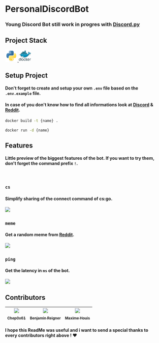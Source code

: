 # PersonalDiscordBot

### Young Discord Bot still work in progres with [Discord.py](https://discordpy.readthedocs.io/en/stable/)

## Project Stack

<a href="https://www.python.org" target="_blank" rel="noreferrer"> <img src="https://raw.githubusercontent.com/devicons/devicon/master/icons/python/python-original.svg" alt="python" width="40" height="40"/> </a>
<a href="https://www.docker.com/" target="_blank" rel="noreferrer"> <img src="https://raw.githubusercontent.com/devicons/devicon/master/icons/docker/docker-original-wordmark.svg" alt="docker" width="40" height="40"/> </a>

## Setup Project

#### Don't forget to create and setup your own `.env` file based on the `.env.example` file.

#### In case of you don't know how to find all informations look at [Discord](https://discord.com/developers/applications) & [Reddit](https://www.reddit.com/prefs/apps/).

```bash
docker build -t {name} .
```

```bash
docker run -d {name}
```

## Features
#### Little preview of the biggest features of the bot. If you want to try them, don't forget the command prefix `!`.

<br/>

### `cs`
#### Simplify sharing of the connect command of cs:go.
![](https://github.com/Chep0x61/PersonalDiscordBot/blob/main/.github/assets/cs.gif?raw=true)

### `meme`
#### Get a random meme from [Reddit](https://www.reddit.com).
![](https://github.com/Chep0x61/PersonalDiscordBot/blob/main/.github/assets/meme.gif?raw=true)

### `ping`
#### Get the latency in `ms` of the bot.
![](https://github.com/Chep0x61/PersonalDiscordBot/blob/main/.github/assets/ping.gif?raw=true)

## Contributors

| [<img src="https://github.com/Chep0x61.png?size=85" width=85><br><sub>Chep0x61</sub>](https://github.com/Chep0x61) | [<img src="https://github.com/Breigner01.png?size=85"/><br/><sub>Benjamin Reigner</sub>](https://github.com/Breigner01) | [<img src="https://github.com/MaximeHouis.png?size=85"/><br/><sub>Maxime Houis</sub>](https://github.com/MaximeHouis)
| :---: | :---: | :---:

#### I hope this ReadMe was useful and i want to send a special thanks to every contributors right above ! :heart:
